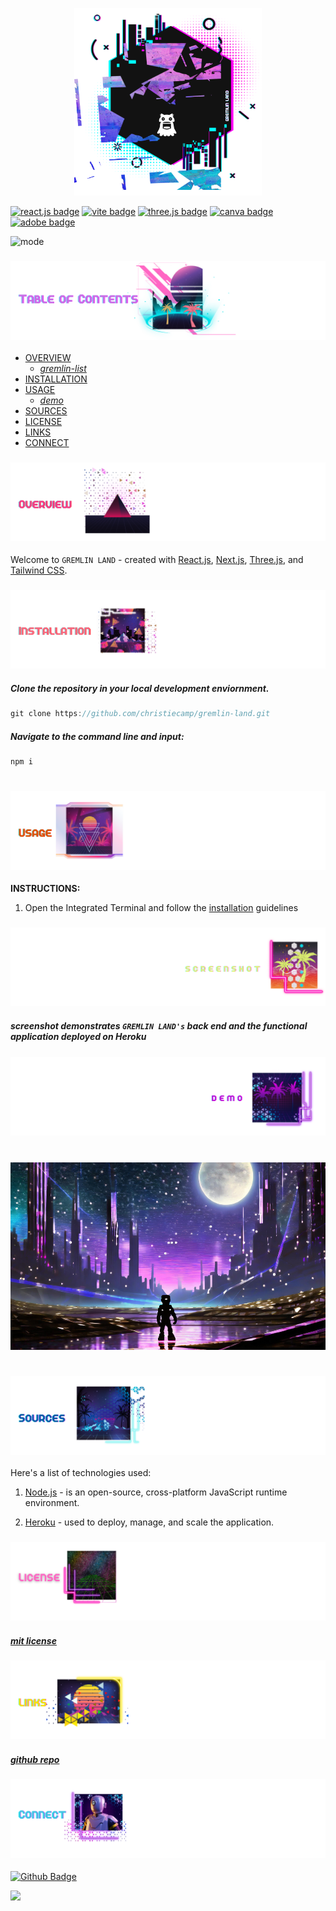 <p align="center">
<img height= '300px' src="./goblin-goods/branding/readme/header.png"/>
</p>

[![react.js badge](https://img.shields.io/badge/react-hotpink.svg?&logo=React&logoColor=white)](https://react.dev/)
[![vite badge](https://img.shields.io/badge/vite-skyblue.svg?&logo=Vite&logoColor=white)](https://vitejs.dev/)
[![three.js badge](https://img.shields.io/badge/threejs-purple.svg?&logo=Three.js&logoColor=white)](https://threejs.org/)
[![canva badge](https://img.shields.io/badge/canva-teal.svg?&logo=canva&logoColor=white)](https://canva.com/)
[![adobe badge](https://img.shields.io/badge/adobe-violet.svg?&logo=adobe&logoColor=white)](https://www.adobe.com)

<p align="left">
  <img alt="mode" src="https://img.shields.io/badge/view-darkmode-black.svg?&logo=Github&logoColor=white" >
</p>


### ![table-of-contents](./goblin-goods/branding/readme/toc.png)
  - [OVERVIEW](#overview)
    - [*gremlin-list*](#gremlin-list)
  - [INSTALLATION](#installation)
  - [USAGE](#usage)
    - [*demo*](#demo)
  - [SOURCES](#sources)
  - [LICENSE](#license)
  - [LINKS](#links)
  - [CONNECT](#connect)

### ![overview](./goblin-goods/branding/readme/1.png)

Welcome to `GREMLIN LAND` - created with [React.js](https://react.dev/), [Next.js](https://nextjs.org/), [Three.js](https://threejs.org/), and [Tailwind CSS](https://tailwindcss.com/).


### ![installation](./goblin-goods/branding/readme/2.png)

##### *Clone the repository in your local development enviornment.*

```javascript
git clone https://github.com/christiecamp/gremlin-land.git
```

##### *Navigate to the command line and input:*

```javascript
npm i
```
#

### ![usage](./goblin-goods/branding/readme/3.png)

**INSTRUCTIONS:**

1. Open the Integrated Terminal and follow the [installation](#installation) guidelines

### ![screenshot](./goblin-goods/branding/readme/12.png)
             
##### *screenshot demonstrates `GREMLIN LAND's` back end and the functional application deployed on **Heroku***

<!-- <p align="center">
<img src="./goblin-goods/demo/ss.png"/>
</p> -->

### ![demo](./goblin-goods/branding/readme/13.png)

#

<p align="center">
<img height= '300px' src="./goblin-goods/branding/background/robot-gremlin.png"/>
</p>

#


### ![sources](./goblin-goods/branding/readme/4.png)

Here's a list of technologies used:

1. [Node.js](https://nodejs.org/en) - is an open-source, cross-platform JavaScript runtime environment.

2. [Heroku](https://heroku.com) - used to deploy, manage, and scale the application.


### ![license](./goblin-goods/branding/readme/5.png)

##### [mit license](./LICENSE)


### ![links](./goblin-goods/branding/readme/6.png)

##### [*github repo*](https://github.com/christiecamp/gremlin-land)

<!-- ##### [*deployed app*]() -->

### ![connect](./goblin-goods/branding/readme/7.png)

[![Github Badge](https://img.shields.io/badge/christiecamp-deeppink.svg?&logo=Github&logoColor=white)](https://github.com/christiecamp/alien-prone)

<a href="mailto:christiecamphoto@gmail.com">
<img src="https://img.shields.io/badge/gmail-blue.svg?&logo=Gmail&logoColor=white" />
</a>

<!-- <p align="center">
<a href="https://www.christiecamp.com"><img height= '100px' src ="./goblin-goods/branding/elements/three-gremlins.png"></a>
</p> -->
